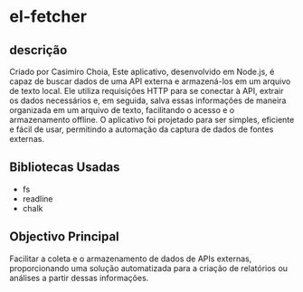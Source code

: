 # el-fetcher


## descrição
Criado por Casimiro Choia, Este aplicativo, desenvolvido em Node.js, é capaz de buscar dados de uma API externa e armazená-los em um arquivo de texto local. Ele utiliza requisições HTTP para se conectar à API, extrair os dados necessários e, em seguida, salva essas informações de maneira organizada em um arquivo de texto, facilitando o acesso e o armazenamento offline. O aplicativo foi projetado para ser simples, eficiente e fácil de usar, permitindo a automação da captura de dados de fontes externas.

## Bibliotecas Usadas

* fs
* readline
* chalk

## Objectivo Principal

Facilitar a coleta e o armazenamento de dados de APIs externas, proporcionando uma solução automatizada para a criação de relatórios ou análises a partir dessas informações.